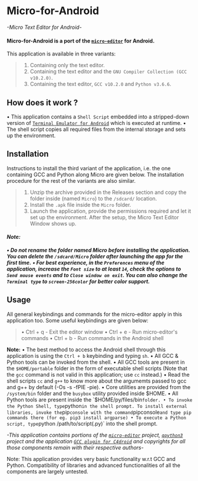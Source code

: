 # Micro-for-Android
*-Micro Text Editor for Android-*


#### **Micro-for-Android** is a port of the [`micro-editor`](https://github.com/zyedidia/micro) for Android.
This application is available in three variants:
> 1. Containing only the text editor.
> 2. Containing the text editor and the `GNU Compiler Collection (GCC v10.2.0)`.
> 3. Containing the text editor, `GCC v10.2.0` and `Python v3.6.6`.

## How does it work ?

• This application contains a `Shell Script` embedded into a stripped-down version of [`Terminal Emulator for Android`](https://github.com/jackpal/Android-Terminal-Emulator) which is executed at runtime.
• The shell script copies all required files from the internal storage and sets up the environment.

## Installation

Instructions to install the third variant of the application, i.e. the one containing GCC and Python along Micro are given below. The installation procedure for the rest of the variants are also similar.

> 1. Unzip the archive provided in the Releases section and copy the folder inside (named `Micro`) to the `/sdcard/` location.
> 2. Install the `.apk` file inside the `Micro` folder.
> 3. Launch the application, provide the permissions required and let it set up the environment. After the setup, the Micro Text Editor Window shows up.
>

#### ***Note:***
***• Do not rename the folder named Micro before installing the application. You can delete the `/sdcard/Micro` folder after launching the app for the first time.***
***• For best experience, in the `Preferences` menu of the application, increase the `Font size` to at least `14`, check the options to `Send mouse events` and to `Close window on exit`. You can also change the `Terminal type` to `screen-256color` for better color support.***

## Usage

All general keybindings and commands for the micro-editor apply in this application too. Some useful keybindings are given below:
> • Ctrl + q - Exit the editor window
> • Ctrl + e - Run micro-editor's commands
> • Ctrl + b - Run commands in the Android shell

**Note:**
• The best method to access the Android shell through this application is using the `Ctrl + b` keybinding and typing `sh`.
• All GCC & Python tools can be invoked from the shell.
• All GCC tools are present in the `$HOME/portable` folder in the form of executable shell scripts (Note that the `gcc` command is not valid in this application; use `cc` instead.)
• Read the shell scripts `cc` and `g++` to know more about the argumemts passed to gcc and g++ by default (-Os -s -fPIE -pie).
• Core utilities are provided from the `/system/bin` folder and the `busybox` utility provided inside $HOME.
• All Python tools are present inside the `$HOME/py/files/bin` folder.
• To invoke the Python Shell, type `python` in the shell prompt. To install external libraries, invoke the `pip` console with the command `pipconsole` and type pip commands there (for eg. pip3 install argparse)
• To execute a Python script, type `python /path/to/script(.py)` into the shell prompt.

*-This application contains portions of the [`micro-editor`](https://github.com/zyedidia/micro) project, [`qpython3`]( https://github.com/qpython-android/qpython3) project and the application [`GCC plugin for C4droid`](https://play.google.com/store/apps/details?id=com.n0n3m4.gcc4droid&hl=en_US&gl=US) and copyrights for all those components remain with their respective authors-*

Note: This application provides very basic functionality w.r.t GCC and Python. Compatibility of libraries and advanced functionalities of all the components are largely untested.
